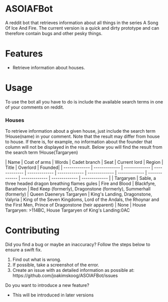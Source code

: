 ASOIAFBot
=========

A reddit bot that retrieves information about all things in the series A Song Of Ice And Fire. The current version is a quick and dirty prototype and can therefore contain bugs and other pesky things. 


Features
=========
<ul>
<li>Retrieve information about houses.</li>
</ul>


Usage
=========
To use the bot all you have to do is include the available search terms in one of your comments on reddit.

<h3>Houses</h3>
To retrieve information about a given house, just include the search term !House(name) in your comment. Note that the result may differ from house to house. If there is, for example, no information about the founder that column will not be displayed in the result. Below you will find the result from the search term !House(Targaryen)


| Name | Coat of arms | Words | Cadet branch | Seat | Current lord | Region | Title | Overlord | Founded|
| ------------- | ------------- | ------------- | ------------- | ------------- | ------------- | ------------- | ------------- | ------------- | ------------- | ------------- | ------------- |
| Targaryen  | Sable, a three headed dragon breathing flames gules | Fire and Blood | Blackfyre, Baratheon | Red Keep (formerly), Dragonstone (formerly), Summerhall (formerly) | Queen Daenerys Targaryen | King's Landing, Dragonstone, Valyria | King of the Seven Kingdoms, Lord of the Andals, the Rhoynar and the First Men, Prince of Dragonstone (heir apparent) | None | House Targaryen: >114BC, House Targaryen of King's Landing:0AC


Contributing
=========
Did you find a bug or maybe an inaccuracy? Follow the steps below to ensure a swift fix.

<ol>
<li>Find out what is wrong.</li>
<li>If possible, take a screenshot of the error.</li>
<li>Create an issue with as detailed information as possible at: https://github.com/joakimskoog/ASOIAFBot/issues</li>
</ol>


Do you want to introduce a new feature?

<ul>
<li> This will be introduced in later versions </li>
</ul>
